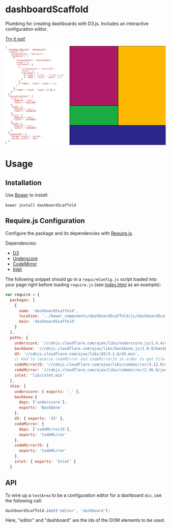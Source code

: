 dashboardScaffold
=================

Plumbing for creating dashboards with D3.js. Includes an interactive configuration editor.

[Try it out!](http://curran.github.io/dashboardScaffold/index.html)

![An example dashboard](dash.png "Example Dashboard")

# Usage

## Installation
Use [Bower](https://github.com/bower/bower) to install:

`bower install dashboardScaffold`

## Require.js Configuration

Configure the package and its dependencies  with [Require.js](http://requirejs.org/docs/api.html#packages).

Dependencies:

 * [D3](d3js.org)
 * [Underscore](http://underscorejs.org/)
 * [CodeMirror](http://codemirror.net/)
 * [Inlet](https://github.com/enjalot/Inlet)

The following snippet should go in a `requireConfig.js` script loaded into your page right before loading `require.js` (see [index.html](blob/gh-pages/index.html) as an example):

```javascript
var require = {
  packages: [
    {
      name: 'dashboardScaffold',
      location: '../bower_components/dashboardScaffold/js/dashboardScaffold/',
      main: 'dashboardScaffold'
    }
  ],
  paths: {
    underscore: '//cdnjs.cloudflare.com/ajax/libs/underscore.js/1.4.4/underscore-min',
    backbone: '//cdnjs.cloudflare.com/ajax/libs/backbone.js/1.0.0/backbone-min',
    d3: '//cdnjs.cloudflare.com/ajax/libs/d3/3.1.6/d3.min',
    // Had to reverse codeMirror and codeMirrorJS in order to get file loading order right
    codeMirrorJS: '//cdnjs.cloudflare.com/ajax/libs/codemirror/3.12.0/codemirror.min',
    codeMirror: '//cdnjs.cloudflare.com/ajax/libs/codemirror/2.36.0/javascript',
    inlet: 'lib/inlet.min'
  },
  shim: {
    underscore: { exports: '_' },
    backbone:{
      deps: ['underscore'],
      exports: 'Backbone'
    },
    d3: { exports: 'd3' },
    codeMirror: {
      deps: ['codeMirrorJS'],
      exports: 'CodeMirror'
    },
    codeMirrorJS: {
      exports: 'CodeMirror'
    },
    inlet: { exports: 'Inlet' }
  }
```

## API

To wire up a `textArea` to be a configuration editor for a dashboard `div`, use the following call:

```javascript
dashboardScaffold.init('editor', 'dashboard');
```

Here, "editor" and "dashboard" are the ids of the DOM elements to be used.
